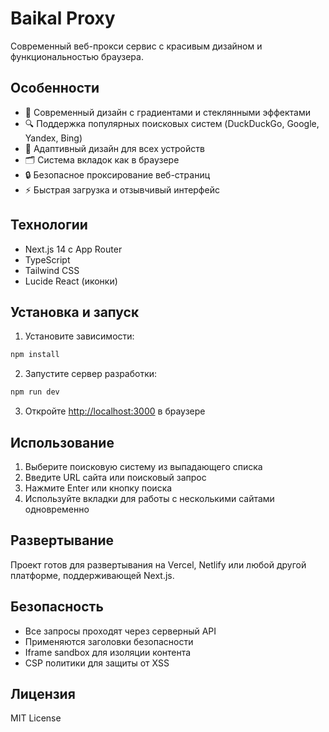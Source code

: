 # Baikal Proxy

Современный веб-прокси сервис с красивым дизайном и функциональностью браузера.

## Особенности

- 🎨 Современный дизайн с градиентами и стеклянными эффектами
- 🔍 Поддержка популярных поисковых систем (DuckDuckGo, Google, Yandex, Bing)
- 📱 Адаптивный дизайн для всех устройств
- 🗂️ Система вкладок как в браузере
- 🔒 Безопасное проксирование веб-страниц
- ⚡ Быстрая загрузка и отзывчивый интерфейс

## Технологии

- Next.js 14 с App Router
- TypeScript
- Tailwind CSS
- Lucide React (иконки)

## Установка и запуск

1. Установите зависимости:
```bash
npm install
```

2. Запустите сервер разработки:
```bash
npm run dev
```

3. Откройте [http://localhost:3000](http://localhost:3000) в браузере

## Использование

1. Выберите поисковую систему из выпадающего списка
2. Введите URL сайта или поисковый запрос
3. Нажмите Enter или кнопку поиска
4. Используйте вкладки для работы с несколькими сайтами одновременно

## Развертывание

Проект готов для развертывания на Vercel, Netlify или любой другой платформе, поддерживающей Next.js.

## Безопасность

- Все запросы проходят через серверный API
- Применяются заголовки безопасности
- Iframe sandbox для изоляции контента
- CSP политики для защиты от XSS

## Лицензия

MIT License